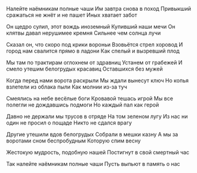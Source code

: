 Налейте наёмникам полные чаши 
Им завтра снова в поход 
Привыкший сражаться не жнёт и не пашет 
Иных хватает забот 

Он щедро сулил, этот вождь иноземный 
Купивший наши мечи 
Он клятвы давал нерушимее кремня 
Сильнее чем солнца лучи 

Сказал он, что скоро под крики вороньи 
Взовьётся стрел хоровод 
И город нам свалится прямо в ладони 
Как спелый и вызревший плод 

Мы там по трактирам оглохнем от здравниц 
Устанем от грабежей 
И смело утешим белогрудых красавиц 
Оставшихся без мужей

Когда перед нами ворота раскрыли 
Мы ждали вынесут ключ 
Но копья взлетели из облака пыли 
Как молнии из-за туч 

Смеялись на небе весёлые боги 
Кровавой тешась игрой 
Мы все полегли не дождавшись подмоги
Но каждый пал как герой

Давно не держали мы трусов в отряде 
На том зеленом лугу 
Из нас ни один не просил о пощаде 
Никто не сдался врагу 

Другие утешили вдов белогрудых 
Собрали в мешки казну 
А мы за воротами сном беспробудным 
Которую спим весну 

Жестокую мудрость, подобную нашей 
Постигнут в свой смертный час 

Так налейте наёмникам полные чаши 
Пусть выпьют в память о нас
